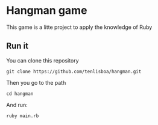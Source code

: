 # Hangman game

This game is a litte project to apply the knowledge of Ruby

## Run it

You can clone this repository

`git clone https://github.com/tenlisboa/hangman.git`

Then you go to the path

`cd hangman`

And run:

`ruby main.rb`
